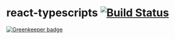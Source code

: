# react-typescripts [![Build Status](https://travis-ci.org/ewgenius/react-typescripts.svg?branch=master)](https://travis-ci.org/ewgenius/react-typescripts)

[![Greenkeeper badge](https://badges.greenkeeper.io/ewgenius/react-typescripts.svg)](https://greenkeeper.io/)
